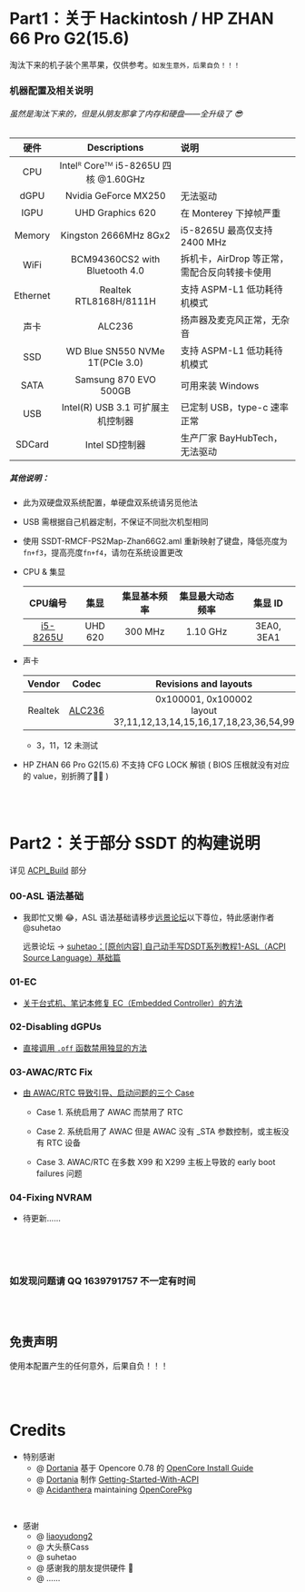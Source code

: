 # Part1：关于 Hackintosh / HP ZHAN 66 Pro G2(15.6)
淘汰下来的机子装个黑苹果，仅供参考。`如发生意外，后果自负！！！`
### 机器配置及相关说明
###### 虽然是淘汰下来的，但是从朋友那拿了内存和硬盘——全升级了 :sunglasses:
| 硬件 | Descriptions | 说明 |
| :-: | :-: | :- |
| CPU | Intelᴿ Coreᵀᴹ i5-8265U 四核 @1.60GHz |
|  dGPU | Nvidia GeForce MX250 | 无法驱动 |
| IGPU | UHD Graphics 620 | 在 Monterey 下掉帧严重 |
| Memory | Kingston 2666MHz 8Gx2 | i5-8265U 最高仅支持 2400 MHz |
|  WiFi | BCM94360CS2 with Bluetooth 4.0 | 拆机卡，AirDrop 等正常，需配合反向转接卡使用 |
| Ethernet | Realtek RTL8168H/8111H | 支持 ASPM-L1 低功耗待机模式 |
| 声卡 |  ALC236 | 扬声器及麦克风正常，无杂音 |
| SSD | WD Blue SN550 NVMe 1T(PCIe 3.0) | 支持 ASPM-L1 低功耗待机模式 |
| SATA | Samsung 870 EVO 500GB | 可用来装 Windows |
| USB | Intel(R) USB 3.1 可扩展主机控制器 | 已定制 USB，type-c 速率正常 |
| SDCard | Intel SD控制器 | 生产厂家 BayHubTech，无法驱动 |

##### 其他说明：</br>
* 此为双硬盘双系统配置，单硬盘双系统请另觅他法
* USB 需根据自己机器定制，不保证不同批次机型相同
* 使用 SSDT-RMCF-PS2Map-Zhan66G2.aml 重新映射了键盘，降低亮度为`fn+f3`，提高亮度`fn+f4`，请勿在系统设置更改
* CPU & 集显</br>

  | CPU编号 | 集显 | 集显基本频率 | 集显最大动态频率 | 集显 ID |
  | :-: | :-: | :-: | :-: | :-: |
  | [i5-8265U](https://ark.intel.com/content/www/us/en/ark/products/149088/intel-core-i58265u-processor-6m-cache-up-to-3-90-ghz.html) | UHD 620 | 300 MHz | 1.10 GHz | 3EA0, 3EA1 |
 
* 声卡</br>

  | Vendor | Codec | Revisions and layouts | MinKernel | MaxKernel |
  | :-: | :-: | :-: | :-: | :-: |
  | Realtek | [ALC236](https://github.com/acidanthera/AppleALC/tree/master/Resources/ALC236) | 0x100001, 0x100002</br>layout 3?,11,12,13,14,15,16,17,18,23,36,54,99 | 13 (10.9) | - |
  * 3，11，12 未测试

* HP ZHAN 66 Pro G2(15.6) 不支持 CFG LOCK 解锁 ( BIOS 压根就没有对应的 value，别折腾了:man_shrugging: )


</br>
</br>

# Part2：关于部分 SSDT 的构建说明
详见 [ACPI_Build](https://github.com/ZuoMu-T/Hackintosh_HP-ZHAN-66-Pro-G2/tree/master/ACPI_Build) 部分

### 00-ASL 语法基础
* 我即忙又懒 :joy:，ASL 语法基础请移步[远景论坛](https://bbs.pcbeta.com)以下尊位，特此感谢作者 @suhetao

  远景论坛 -> [suhetao：[原创内容] 自己动手写DSDT系列教程1-ASL（ACPI Source Language）基础篇](http://bbs.pcbeta.com/forum.php?mod=viewthread&tid=944566&archive=2&extra=page%3D1&page=1)



### 01-EC
* [关于台式机、笔记本修复 EC（Embedded Controller）的方法](https://github.com/ZuoMu-T/Hackintosh_HP-ZHAN-66-Pro-G2/blob/master/ACPI_Build/01-EC/README.md)


### 02-Disabling dGPUs
* [直接调用 `.off` 函数禁用独显的方法](https://github.com/ZuoMu-T/Hackintosh_HP-ZHAN-66-Pro-G2/blob/master/ACPI_Build/02-Disabling%20dGPUs/README.md)


### 03-AWAC/RTC Fix
* [由 AWAC/RTC 导致引导、启动问题的三个 Case](https://github.com/ZuoMu-T/Hackintosh_HP-ZHAN-66-Pro-G2/tree/master/ACPI_Build/03-AWAC:RTC%20Fix)
  * Case 1. 系统启用了 AWAC 而禁用了 RTC <br>
    
  * Case 2. 系统启用了 AWAC 但是 AWAC 没有 \_STA 参数控制，或主板没有 RTC 设备 <br>
    
  * Case 3. AWAC/RTC 在多数 X99 和 X299 主板上导致的 early boot failures 问题 <br>


### 04-Fixing NVRAM
* 待更新......



</br>
</br>
</br>

### 如发现问题请 QQ 1639791757 不一定有时间

<br>
<br>

## 免责声明
  使用本配置产生的任何意外，后果自负！！！

<br>
<br>

# Credits
* 特别感谢
  * @ [Dortania](https://github.com/dortania) 基于 Opencore 0.78 的 [OpenCore Install Guide](https://dortania.github.io/OpenCore-Install-Guide/)
  * @ [Dortania](https://github.com/dortania) 制作 [Getting-Started-With-ACPI](https://github.com/dortania/Getting-Started-With-ACPI)
  * @ [Acidanthera](https://github.com/acidanthera) maintaining [OpenCorePkg](https://github.com/acidanthera/OpenCorePkg)

<br>

* 感谢
  * @ [liaoyudong2](https://github.com/liaoyudong2)
  * @ 大头蔡Cass
  * @ suhetao
  * @ 感谢我的朋友提供硬件 :rofl:
  * @ ......
